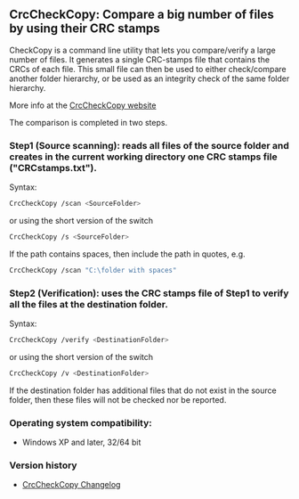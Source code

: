 ﻿## CrcCheckCopy: Compare a big number of files by using their CRC stamps

CheckCopy is a command line utility that lets you compare/verify a large number of files. 
It generates a single CRC-stamps file that contains the CRCs of each file. 
This small file can then be used to either check/compare another folder hierarchy, or be used as an integrity check of the same folder hierarchy. 

More info at the [CrcCheckCopy website](https://www.StarMessageSoftware.com/crccheckcopy)

The comparison is completed in two steps.

### Step1 (Source scanning): reads all files of the source folder and creates in the current working directory one CRC stamps file ("CRCstamps.txt").

Syntax:
```sh
CrcCheckCopy /scan <SourceFolder>
```
or using the short version of the switch
```sh
CrcCheckCopy /s <SourceFolder>
```
If the path contains spaces, then include the path in quotes, e.g. 
```sh
CrcCheckCopy /scan "C:\folder with spaces"
```

### Step2 (Verification): uses the CRC stamps file of Step1 to verify all the files at the destination folder.
Syntax:
```sh
CrcCheckCopy /verify <DestinationFolder>
```
or using the short version of the switch
```sh
CrcCheckCopy /v <DestinationFolder>
```
If the destination folder has additional files that do not exist in the source folder, then these files will not be checked nor be reported.


### Operating system compatibility:
- Windows XP and later, 32/64 bit

### Version history
- [CrcCheckCopy Changelog](https://github.com/starmessage/CrcCheckCopy/blob/master/ChangeLog.md)
